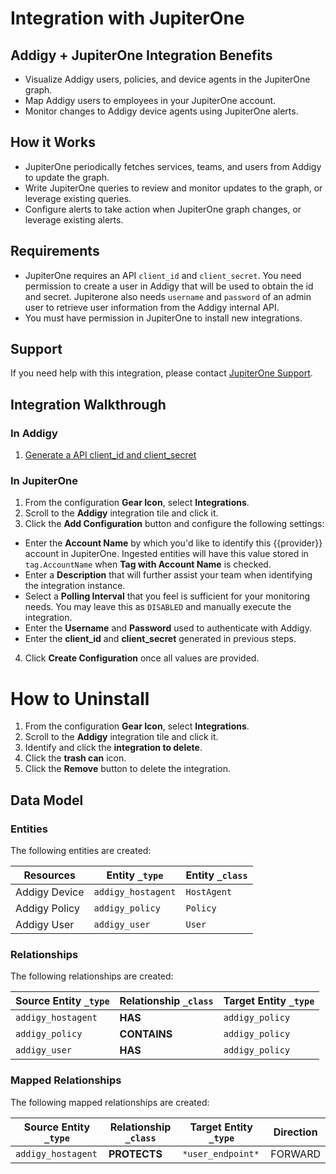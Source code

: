# Integration with JupiterOne

## Addigy + JupiterOne Integration Benefits

- Visualize Addigy users, policies, and device agents in the JupiterOne graph.
- Map Addigy users to employees in your JupiterOne account.
- Monitor changes to Addigy device agents using JupiterOne alerts.

## How it Works

- JupiterOne periodically fetches services, teams, and users from Addigy to
  update the graph.
- Write JupiterOne queries to review and monitor updates to the graph, or
  leverage existing queries.
- Configure alerts to take action when JupiterOne graph changes, or leverage
  existing alerts.

## Requirements

- JupiterOne requires an API `client_id` and `client_secret`. You need
  permission to create a user in Addigy that will be used to obtain the id and
  secret. Jupiterone also needs `username` and `password` of an admin user to
  retrieve user information from the Addigy internal API.
- You must have permission in JupiterOne to install new integrations.

## Support

If you need help with this integration, please contact
[JupiterOne Support](https://support.jupiterone.io).

## Integration Walkthrough

### In Addigy

1. [Generate a API client_id and client_secret](https://support.addigy.com/hc/en-us/articles/4403542544275)

### In JupiterOne

1. From the configuration **Gear Icon**, select **Integrations**.
2. Scroll to the **Addigy** integration tile and click it.
3. Click the **Add Configuration** button and configure the following settings:

- Enter the **Account Name** by which you'd like to identify this {{provider}}
  account in JupiterOne. Ingested entities will have this value stored in
  `tag.AccountName` when **Tag with Account Name** is checked.
- Enter a **Description** that will further assist your team when identifying
  the integration instance.
- Select a **Polling Interval** that you feel is sufficient for your monitoring
  needs. You may leave this as `DISABLED` and manually execute the integration.
- Enter the **Username** and **Password** used to authenticate with Addigy.
- Enter the **client_id** and **client_secret** generated in previous steps.

4. Click **Create Configuration** once all values are provided.

# How to Uninstall

1. From the configuration **Gear Icon**, select **Integrations**.
2. Scroll to the **Addigy** integration tile and click it.
3. Identify and click the **integration to delete**.
4. Click the **trash can** icon.
5. Click the **Remove** button to delete the integration.

<!-- {J1_DOCUMENTATION_MARKER_START} -->
<!--
********************************************************************************
NOTE: ALL OF THE FOLLOWING DOCUMENTATION IS GENERATED USING THE
"j1-integration document" COMMAND. DO NOT EDIT BY HAND! PLEASE SEE THE DEVELOPER
DOCUMENTATION FOR USAGE INFORMATION:

https://github.com/JupiterOne/sdk/blob/main/docs/integrations/development.md
********************************************************************************
-->

## Data Model

### Entities

The following entities are created:

| Resources     | Entity `_type`     | Entity `_class` |
| ------------- | ------------------ | --------------- |
| Addigy Device | `addigy_hostagent` | `HostAgent`     |
| Addigy Policy | `addigy_policy`    | `Policy`        |
| Addigy User   | `addigy_user`      | `User`          |

### Relationships

The following relationships are created:

| Source Entity `_type` | Relationship `_class` | Target Entity `_type` |
| --------------------- | --------------------- | --------------------- |
| `addigy_hostagent`    | **HAS**               | `addigy_policy`       |
| `addigy_policy`       | **CONTAINS**          | `addigy_policy`       |
| `addigy_user`         | **HAS**               | `addigy_policy`       |

### Mapped Relationships

The following mapped relationships are created:

| Source Entity `_type` | Relationship `_class` | Target Entity `_type` | Direction |
| --------------------- | --------------------- | --------------------- | --------- |
| `addigy_hostagent`    | **PROTECTS**          | `*user_endpoint*`     | FORWARD   |

<!--
********************************************************************************
END OF GENERATED DOCUMENTATION AFTER BELOW MARKER
********************************************************************************
-->
<!-- {J1_DOCUMENTATION_MARKER_END} -->
